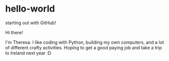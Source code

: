 # hello-world
starting out with GitHub!

Hi there!

I'm Theresa. I like coding with Python, building my own computers, and a lot of different crafty activities.
Hoping to get a good paying job and take a trip to Ireland next year :D

